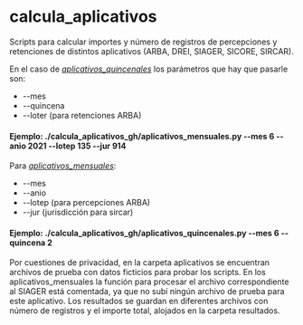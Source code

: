 # calcula_aplicativos
Scripts para calcular importes y número de registros de percepciones y retenciones de distintos aplicativos (ARBA, DREI, SIAGER, SICORE, SIRCAR).

En el caso de _[aplicativos_quincenales](https://github.com/akalautaro/calcula_aplicativos/blob/main/aplicativos_quincenales.py)_ los parámetros que hay que pasarle son:
* --mes
* --quincena
* --loter (para retenciones ARBA)

#### Ejemplo: ./calcula_aplicativos_gh/aplicativos_mensuales.py --mes 6 --anio 2021 --lotep 135 --jur 914

Para _[aplicativos_mensuales](https://github.com/akalautaro/calcula_aplicativos/blob/main/aplicativos_mensuales.py)_:
* --mes
* --anio
* --lotep (para percepciones ARBA)
* --jur (jurisdicción para sircar)

#### Ejemplo: ./calcula_aplicativos_gh/aplicativos_quincenales.py --mes 6 --quincena 2

Por cuestiones de privacidad, en la carpeta aplicativos se encuentran archivos de prueba con datos ficticios para probar los scripts. En los aplicativos_mensuales la función para procesar el archivo correspondiente al SIAGER está comentada, ya que no subí ningún archivo de prueba para este aplicativo. Los resultados se guardan en diferentes archivos con número de registros y el importe total, alojados en la carpeta resultados.
